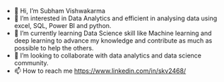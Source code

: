 - 👋 Hi, I’m Subham Vishwakarma
- 👀 I’m interested in Data Analytics and efficient in analysing data using excel, SQL, Power BI and python.
- 🌱 I’m currently learning Data Science skill like Machine learning and deep learning to advance my knowledge and contribute as much as possible to help the others.   
- 💞️ I’m looking to collaborate with data analytics and data science community.
- 📫 How to reach me https://www.linkedin.com/in/skv2468/

<!---
Subham-GitHub/Subham-GitHub is a ✨ special ✨ repository because its `README.md` (this file) appears on your GitHub profile.
You can click the Preview link to take a look at your changes.
--->
